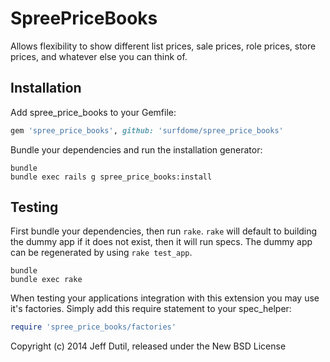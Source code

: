SpreePriceBooks
===============

Allows flexibility to show different list prices, sale prices, role prices, store prices, and whatever else you can think of.

Installation
------------

Add spree_price_books to your Gemfile:

```ruby
gem 'spree_price_books', github: 'surfdome/spree_price_books'
```

Bundle your dependencies and run the installation generator:

```shell
bundle
bundle exec rails g spree_price_books:install
```

Testing
-------

First bundle your dependencies, then run `rake`. `rake` will default to building the dummy app if it does not exist, then it will run specs. The dummy app can be regenerated by using `rake test_app`.

```shell
bundle
bundle exec rake
```

When testing your applications integration with this extension you may use it's factories.
Simply add this require statement to your spec_helper:

```ruby
require 'spree_price_books/factories'
```

Copyright (c) 2014 Jeff Dutil, released under the New BSD License

